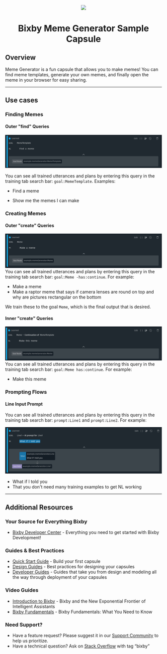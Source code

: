 <p align="Center">
  <img src="https://bixbydevelopers.com/dev/docs-assets/resources/dev-guide/bixby_logo_github-11221940070278028369.png">
  <br/>
  <h1 align="Center">Bixby Meme Generator Sample Capsule</h1>
</p>

## Overview

Meme Generator is a fun capsule that allows you to make memes! You can find meme templates, generate your own memes, and finally open the meme in your browser for easy sharing.

---

## Use cases

### Finding Memes

#### Outer "find" Queries

![Outer "find" Query](./assets/images/OuterFindQuery.png)

You can see all trained utterances and plans by entering this query in the
training tab search bar: `goal:MemeTemplate`. Examples:

- Find a meme

- Show me the memes I can make

### Creating Memes

#### Outer "create" Queries

![Outer "create" Query](./assets/images/OuterCreateQuery.png)
You can see all trained utterances and plans by entering this query in the
training tab search bar: `goal:Meme -has:continue`. For example:

- Make a meme
- Make a raptor meme that says if camera lenses are round on top and why are pictures rectangular on the bottom

We train these to the goal `Meme`, which is the final output that is desired.

#### Inner "create" Queries
![Outer "create" Query](./assets/images/InnerCreateQuery.png)
You can see all trained utterances and plans by entering this query in the
training tab search bar: `goal:Meme has:continue`. For example:

- Make this meme

### Prompting Flows

#### Line Input Prompt

You can see all trained utterances and plans by entering this query in the
training tab search bar: `prompt:Line1` and `prompt:Line2`. For example:

![Prompt Training](./assets/images/PromptTraining.png)

- What if I told you
- That you don't need many training examples to get NL working

---

## Additional Resources

### Your Source for Everything Bixby
* [Bixby Developer Center](http://bixbydevelopers.com) - Everything you need to get started with Bixby Development!

### Guides & Best Practices
* [Quick Start Guide](https://bixbydevelopers.com/dev/docs/get-started/quick-start) - Build your first capsule
* [Design Guides](https://bixbydevelopers.com/dev/docs/dev-guide/design-guides) - Best practices for designing your capsules
* [Developer Guides](https://bixbydevelopers.com/dev/docs/dev-guide/developers) - Guides that take you from design and modeling all the way through deployment of your capsules

### Video Guides
* [Introduction to Bixby](https://youtu.be/DFvpK4PosvI) - Bixby and the New Exponential Frontier of Intelligent Assistants
* [Bixby Fundamentals](https://bixby.developer.samsung.com/newsroom/en-us/22/01/2019/Teaching-Bixby-Fundamentals-What-You-Need-to-Know) - Bixby Fundamentals: What You Need to Know

### Need Support?
* Have a feature request? Please suggest it in our [Support Community](https://support.bixbydevelopers.com/hc/en-us/community/topics/360000183273-Feature-Requests) to help us prioritize.
* Have a technical question? Ask on [Stack Overflow](https://stackoverflow.com/questions/tagged/bixby) with tag “bixby”

